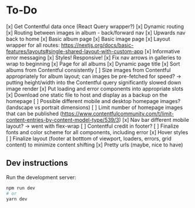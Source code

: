 # To-Do

[x] Get Contentful data once (React Query wrapper?)
[x] Dynamic routing
[x] Routing between images in album - back/forward nav
[x] Upwards nav back to home
[x] Basic album page
[x] Basic image page
[x] Layout wrapper for all routes: <https://nextjs.org/docs/basic-features/layouts#single-shared-layout-with-custom-app>
[x] Informative error messaging
[x] Styles! Responsive!
[x] Fix nav arrows in galleries to wrap to beginning
[x] Page for all albums
[x] Dynamic page title
[x] Sort albums from Contentful consistently
[ ] Size images from Contentful appropriately for album layout; can images be pre-fetched for speed?
-> putting height/width into the Contentful query significantly slowed down image render
[x] Put loading and error components into appropriate slots
[x] Download one static file to host and display as a backup on the homepage
[ ] Possible different mobile and desktop homepage images? (landscape vs portrait dimensions)
[ ] Limit number of homepage images that can be published (<https://www.contentfulcommunity.com/t/limit-content-entries-by-content-model-type/539/3>)
[x] Nav bar different mobile layout? -> went with flex-wrap
[ ] Contentful credit in footer?
[ ] Finalize fonts and color scheme for all components, including error
[x] Hover styles
[ ] Finalize layout (footer at botttom of viewport, loaders, errors, grid content) to minimize content shifting
[x] Pretty urls (maybe, nice to have)

## Dev instructions

Run the development server:

```bash
npm run dev
# or
yarn dev
```
